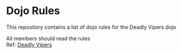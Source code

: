 Dojo Rules
==========

This repository contains a list of dojo rules for the Deadly Vipers dojo

All members should read the rules  
Ref: [Deadly Vipers](https://github.com/deadlyvipers)
